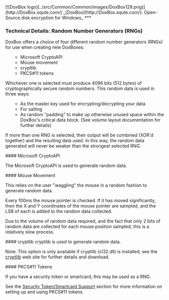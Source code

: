 

<meta content="text/html; charset=UTF-8" http-equiv="Content-Type">
<meta name="keywords" content="disk encryption, security, transparent, AES, OTFE, plausible deniability, virtual drive, Linux, MS Windows, portable, USB drive, partition">
<meta name="description" content="DoxBox: An Open-Source transparent encryption program for PCs. Using this software, you can create one or more &quot;DoxBoxes&quot; on your PC - which appear as disks, anything written to these disks is automatically encrypted before being stored on your hard drive.">

<meta name="author" content="Sarah Dean">
<meta name="copyright" content="Copyright 2004, 2005, 2006, 2007, 2008 Sarah Dean">
<meta name="ROBOTS" content="ALL">

<TITLE>Technical Details: Random Number Generators (RNGs)</TITLE>

<link href="./styles_common.css" rel="stylesheet" type="text/css">


<link rel="shortcut icon" href="../src/Common/Common/images/DoxBox.ico" type="image/x-icon">

<SPAN CLASS="master_link">
[![DoxBox logo](../src/Common/Common/images/DoxBox128.png)](http://DoxBox.squte.com/)
</SPAN>
<SPAN CLASS="master_title">
_[DoxBox](http://DoxBox.squte.com/): Open-Source disk encryption for Windows_
</SPAN>
***

      
            

### Technical Details: Random Number Generators (RNGs)

DoxBox offers a choice of four different random number generators (RNGs) for use when creating new DoxBoxes:

<OL>

  * Microsoft CryptoAPI
  * Mouse movement
  * cryptlib
  * PKCS#11 tokens

</OL>

Whichever one is selected must produce 4096 bits (512 bytes) of cryptographically secure random numbers. This random data is used in three ways:

<OL>

  * As the master key used for encrypting/decrypting your data
  * For salting
  * As random "padding" to make up otherwise unused space within the DoxBox's critical data block. (See volume layout documentation for further details)

</OL>

If more than one RNG is selected, their output will be combined (XOR'd together) and the resulting data used. In this way, the random data generated will never be weaker than the strongest selected RNG.

<A NAME="level_4_heading_1">
#### Microsoft CryptoAPI
</A>

The Microsoft CryptoAPI is used to generate random data.

<A NAME="level_4_heading_2">
#### Mouse Movement
</A>

This relies on the user "waggling" the mouse in a random fashion to generate random data.

Every 100ms the mouse pointer is checked. If it has moved significantly, then the X and Y coordinates of the mouse pointer are sampled, and the LSB of each is added to the random data collected.

Due to the volume of random data required, and the fact that only 2 bits of random data are collected for each mouse position sampled, this is a relatively slow process.

<A NAME="level_4_heading_3">
#### cryptlib
</A>
cryptlib is used to generate random data.

Note: This option is only available if cryptlib (cl32.dll) is installed; see the [cryptlib](http://www.cs.auckland.ac.nz/%7Epgut001/cryptlib/) web site for further details and download.

<A NAME="level_4_heading_4">
#### PKCS#11 Tokens
</A>

If you have a security token or smartcard, this may be used as a RNG.

See the [Security Token/Smartcard Support]() section for more information on setting up and using PKCS#11 tokens.



